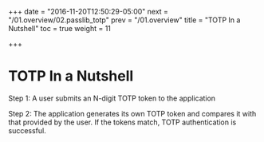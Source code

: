 +++
date = "2016-11-20T12:50:29-05:00"
next = "/01.overview/02.passlib_totp"
prev = "/01.overview"
title = "TOTP In a Nutshell"
toc = true
weight = 11

+++

# TOTP In a Nutshell

Step 1:  A user submits an N-digit TOTP token to the application


Step 2: The application generates its own TOTP token and compares it with that
provided by the user.  If the tokens match, TOTP authentication is successful.
